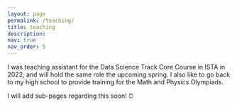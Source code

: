 ```yaml
---
layout: page
permalink: /teaching/
title: teaching
description:
nav: true
nav_order: 5
---
```


I was teaching assistant for the Data Science Track Core Course in ISTA in 2022, and will hold the same role the upcoming spring. I also like to go back to my high school to provide training for the Math and Physics Olympiads.

I will add sub-pages regarding this soon! :alarm_clock:
